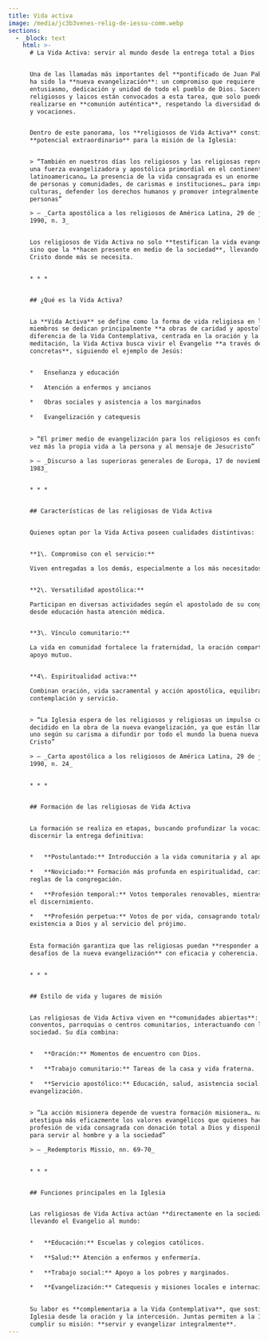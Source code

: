 ```yaml
---
title: Vida activa
image: /media/jc3b3venes-relig-de-iessu-comm.webp
sections:
  - _block: text
    html: >-
      # La Vida Activa: servir al mundo desde la entrega total a Dios


      Una de las llamadas más importantes del **pontificado de Juan Pablo II**
      ha sido la **nueva evangelización**: un compromiso que requiere
      entusiasmo, dedicación y unidad de todo el pueblo de Dios. Sacerdotes,
      religiosos y laicos están convocados a esta tarea, que solo puede
      realizarse en **comunión auténtica**, respetando la diversidad de carismas
      y vocaciones.


      Dentro de este panorama, los **religiosos de Vida Activa** constituyen un
      **potencial extraordinario** para la misión de la Iglesia:


      > “También en nuestros días los religiosos y las religiosas representan
      una fuerza evangelizadora y apostólica primordial en el continente
      latinoamericano… La presencia de la vida consagrada es un enorme potencial
      de personas y comunidades, de carismas e instituciones… para impregnar las
      culturas, defender los derechos humanos y promover integralmente a las
      personas”  

      > — _Carta apostólica a los religiosos de América Latina, 29 de junio de
      1990, n. 3_


      Los religiosos de Vida Activa no solo **testifican la vida evangélica**,
      sino que la **hacen presente en medio de la sociedad**, llevando la luz de
      Cristo donde más se necesita.


      * * *


      ## ¿Qué es la Vida Activa?


      La **Vida Activa** se define como la forma de vida religiosa en la que los
      miembros se dedican principalmente **a obras de caridad y apostolado**. A
      diferencia de la Vida Contemplativa, centrada en la oración y la
      meditación, la Vida Activa busca vivir el Evangelio **a través de acciones
      concretas**, siguiendo el ejemplo de Jesús:


      *   Enseñanza y educación
          
      *   Atención a enfermos y ancianos
          
      *   Obras sociales y asistencia a los marginados
          
      *   Evangelización y catequesis
          

      > “El primer medio de evangelización para los religiosos es conformar cada
      vez más la propia vida a la persona y al mensaje de Jesucristo”  

      > — _Discurso a las superioras generales de Europa, 17 de noviembre de
      1983_


      * * *


      ## Características de las religiosas de Vida Activa


      Quienes optan por la Vida Activa poseen cualidades distintivas:


      **1\. Compromiso con el servicio:**  

      Viven entregadas a los demás, especialmente a los más necesitados.


      **2\. Versatilidad apostólica:**  

      Participan en diversas actividades según el apostolado de su congregación,
      desde educación hasta atención médica.


      **3\. Vínculo comunitario:**  

      La vida en comunidad fortalece la fraternidad, la oración compartida y el
      apoyo mutuo.


      **4\. Espiritualidad activa:**  

      Combinan oración, vida sacramental y acción apostólica, equilibrando
      contemplación y servicio.


      > “La Iglesia espera de los religiosos y religiosas un impulso constante y
      decidido en la obra de la nueva evangelización, ya que están llamados cada
      uno según su carisma a difundir por todo el mundo la buena nueva de
      Cristo”  

      > — _Carta apostólica a los religiosos de América Latina, 29 de junio de
      1990, n. 24_


      * * *


      ## Formación de las religiosas de Vida Activa


      La formación se realiza en etapas, buscando profundizar la vocación y
      discernir la entrega definitiva:


      *   **Postulantado:** Introducción a la vida comunitaria y al apostolado.
          
      *   **Noviciado:** Formación más profunda en espiritualidad, carisma y
      reglas de la congregación.
          
      *   **Profesión temporal:** Votos temporales renovables, mientras continúa
      el discernimiento.
          
      *   **Profesión perpetua:** Votos de por vida, consagrando totalmente la
      existencia a Dios y al servicio del prójimo.
          

      Esta formación garantiza que las religiosas puedan **responder a los
      desafíos de la nueva evangelización** con eficacia y coherencia.


      * * *


      ## Estilo de vida y lugares de misión


      Las religiosas de Vida Activa viven en **comunidades abiertas**:
      conventos, parroquias o centros comunitarios, interactuando con la
      sociedad. Su día combina:


      *   **Oración:** Momentos de encuentro con Dios.
          
      *   **Trabajo comunitario:** Tareas de la casa y vida fraterna.
          
      *   **Servicio apostólico:** Educación, salud, asistencia social y
      evangelización.
          

      > “La acción misionera depende de vuestra formación misionera… nadie
      atestigua más eficazmente los valores evangélicos que quienes hacen
      profesión de vida consagrada con donación total a Dios y disponibilidad
      para servir al hombre y a la sociedad”  

      > — _Redemptoris Missio, nn. 69-70_


      * * *


      ## Funciones principales en la Iglesia


      Las religiosas de Vida Activa actúan **directamente en la sociedad**,
      llevando el Evangelio al mundo:


      *   **Educación:** Escuelas y colegios católicos.
          
      *   **Salud:** Atención a enfermos y enfermería.
          
      *   **Trabajo social:** Apoyo a los pobres y marginados.
          
      *   **Evangelización:** Catequesis y misiones locales e internacionales.
          

      Su labor es **complementaria a la Vida Contemplativa**, que sostiene la
      Iglesia desde la oración y la intercesión. Juntas permiten a la Iglesia
      cumplir su misión: **servir y evangelizar integralmente**.
---
```

